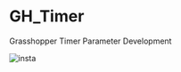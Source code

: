 # GH_Timer
Grasshopper Timer Parameter Development


![insta](https://user-images.githubusercontent.com/93954052/142002813-7f98f1d2-26c8-4f6f-bb23-92f12cea6ade.gif)
